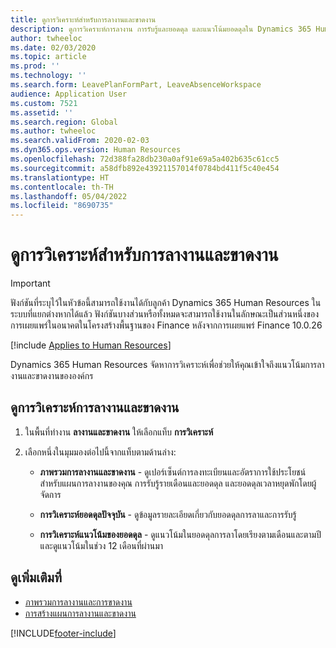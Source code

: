 ```yaml
---
title: ดูการวิเคราะห์สำหรับการลางานและขาดงาน
description: ดูการวิเคราะห์การลางาน การรับรู้และยอดดุล และแนวโน้มยอดดุลใน Dynamics 365 Human Resources
author: twheeloc
ms.date: 02/03/2020
ms.topic: article
ms.prod: ''
ms.technology: ''
ms.search.form: LeavePlanFormPart, LeaveAbsenceWorkspace
audience: Application User
ms.custom: 7521
ms.assetid: ''
ms.search.region: Global
ms.author: twheeloc
ms.search.validFrom: 2020-02-03
ms.dyn365.ops.version: Human Resources
ms.openlocfilehash: 72d388fa28db230a0af91e69a5a402b635c61cc5
ms.sourcegitcommit: a58dfb892e43921157014f0784bd411f5c40e454
ms.translationtype: HT
ms.contentlocale: th-TH
ms.lasthandoff: 05/04/2022
ms.locfileid: "8690735"
---
```

# <a name="view-analytics-for-leave-and-absence"></a>ดูการวิเคราะห์สำหรับการลางานและขาดงาน

>[!Important]
>ฟังก์ชันที่ระบุไว้ในหัวข้อนี้สามารถใช้งานได้กับลูกค้า Dynamics 365 Human Resources ในระบบที่แยกต่างหากได้แล้ว ฟังก์ชันบางส่วนหรือทั้งหมดจะสามารถใช้งานในลักษณะเป็นส่วนหนึ่งของการเผยแพร่ในอนาคตในโครงสร้างพื้นฐานของ Finance หลังจากการเผยแพร่ Finance 10.0.26

[!include [Applies to Human Resources](../includes/applies-to-hr.md)]

Dynamics 365 Human Resources จัดหาการวิเคราะห์เพื่อช่วยให้คุณเข้าใจถึงแนวโน้มการลางานและขาดงานขององค์กร

## <a name="view-leave-and-absence-analytics"></a>ดูการวิเคราะห์การลางานและขาดงาน

1. ในพื้นที่ทำงาน **ลางานและขาดงาน** ให้เลือกแท็บ **การวิเคราะห์**

2. เลือกหนึ่งในมุมมองต่อไปนี้จากแท็บตามด้านล่าง:

   - **ภาพรวมการลางานและขาดงาน** - ดูเปอร์เซ็นต์การลงทะเบียนและอัตราการใช้ประโยชน์สำหรับแผนการลางานของคุณ การรับรู้รายเดือนและยอดดุล และยอดดุลเวลาหยุดพักโดยผู้จัดการ

   - **การวิเคราะห์ยอดดุลปัจจุบัน** - ดูข้อมูลรายละเอียดเกี่ยวกับยอดดุลการลาและการรับรู้

   - **การวิเคราะห์แนวโน้มของยอดดุล** - ดูแนวโน้มในยอดดุลการลาโดยเรียงตามเดือนและตามปี และดูแนวโน้มในช่วง 12 เดือนที่ผ่านมา

## <a name="see-also"></a>ดูเพิ่มเติมที่

- [ภาพรวมการลางานและการขาดงาน](hr-leave-and-absence-overview.md)
- [การสร้างแผนการลางานและขาดงาน](hr-leave-and-absence-plans.md)

[!INCLUDE[footer-include](../includes/footer-banner.md)]
